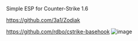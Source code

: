 Simple ESP for Counter-Strike 1.6

https://github.com/3a1/Zodiak

https://github.com/rdbo/cstrike-basehook
![image](https://github.com/user-attachments/assets/366fe5c0-d56e-4252-bc68-8e10471394a0)
